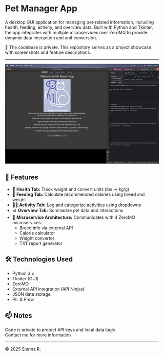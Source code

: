 # Pet Manager App 

A desktop GUI application for managing pet-related information, including health, feeding, activity, and overview data. Built with Python and Tkinter, the app integrates with multiple microservices over ZeroMQ to provide dynamic data interaction and unit conversion.

🔐 The codebase is private. This repository serves as a project showcase with screenshots and feature descriptions.

---

![App Screenshot](./petapp.jpg) 

## 🧩 Features

- 🐾 **Health Tab:** Track weight and convert units (lbs → kg/g)
- 🍖 **Feeding Tab:** Calculate recommended calories using breed and weight
- 🏃‍♂️ **Activity Tab:** Log and categorize activities using dropdowns
- 📊 **Overview Tab:** Summarize pet data and interactions
- 💬 **Microservice Architecture:** Communicates with 4 ZeroMQ microservices:
  - Breed info via external API
  - Calorie calculator
  - Weight converter
  - TXT report generator

## 🛠 Technologies Used
- Python 3.x
- Tkinter (GUI)
- ZeroMQ
- External API integration (API Ninjas)
- JSON data storage
- PIL & Pmw 

## 📫 Notes
Code is private to protect API keys and local data logic.  
Contact me for more information

---

© 2025 Sienna R.
